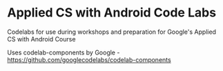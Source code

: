Applied CS with Android Code Labs
=====================================

Codelabs for use during workshops and preparation for Google's Applied CS with Android Course 


Uses codelab-components by Google
-<https://github.com/googlecodelabs/codelab-components>

 

 
